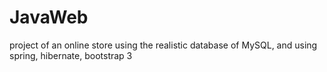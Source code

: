 # JavaWeb
project of an online store using the realistic database of MySQL, and using spring,  hibernate,  bootstrap 3
